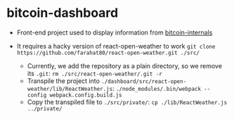 # bitcoin-dashboard

* Front-end project used to display information from
[bitcoin-internals](https://github.com/alex-lt-kong/bitcoin-internals)

* It requires a hacky version of react-open-weather to work `git clone https://github.com/farahat80/react-open-weather.git ./src/`
    * Currently, we add the repository as a plain directory, so we remove its `.git`: `rm ./src/react-open-weather/.git -r`
    * Transpile the project into `./dashboard/src/react-open-weather/lib/ReactWeather.js`: `./node_modules/.bin/webpack --config webpack.config.build.js`
    * Copy the transpiled file to `./src/private/`: `cp ./lib/ReactWeather.js ../private/`
